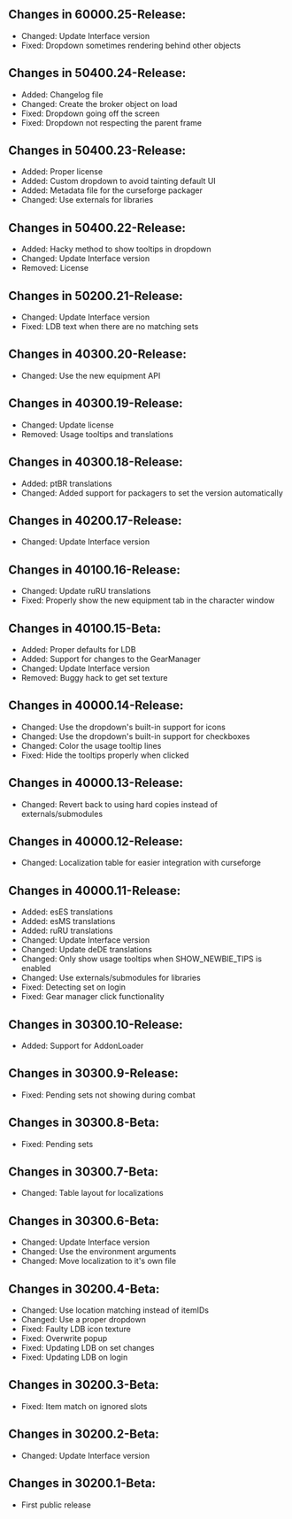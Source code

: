 ## Changes in 60000.25-Release:

- Changed: Update Interface version
- Fixed: Dropdown sometimes rendering behind other objects

## Changes in 50400.24-Release:

- Added: Changelog file
- Changed: Create the broker object on load
- Fixed: Dropdown going off the screen
- Fixed: Dropdown not respecting the parent frame

## Changes in 50400.23-Release:

- Added: Proper license
- Added: Custom dropdown to avoid tainting default UI
- Added: Metadata file for the curseforge packager
- Changed: Use externals for libraries

## Changes in 50400.22-Release:

- Added: Hacky method to show tooltips in dropdown
- Changed: Update Interface version
- Removed: License

## Changes in 50200.21-Release:

- Changed: Update Interface version
- Fixed: LDB text when there are no matching sets

## Changes in 40300.20-Release:

- Changed: Use the new equipment API

## Changes in 40300.19-Release:

- Changed: Update license
- Removed: Usage tooltips and translations

## Changes in 40300.18-Release:

- Added: ptBR translations
- Changed: Added support for packagers to set the version automatically

## Changes in 40200.17-Release:

- Changed: Update Interface version

## Changes in 40100.16-Release:

- Changed: Update ruRU translations
- Fixed: Properly show the new equipment tab in the character window

## Changes in 40100.15-Beta:

- Added: Proper defaults for LDB
- Added: Support for changes to the GearManager
- Changed: Update Interface version
- Removed: Buggy hack to get set texture

## Changes in 40000.14-Release:

- Changed: Use the dropdown's built-in support for icons
- Changed: Use the dropdown's built-in support for checkboxes
- Changed: Color the usage tooltip lines
- Fixed: Hide the tooltips properly when clicked

## Changes in 40000.13-Release:

- Changed: Revert back to using hard copies instead of externals/submodules

## Changes in 40000.12-Release:

- Changed: Localization table for easier integration with curseforge

## Changes in 40000.11-Release:

- Added: esES translations
- Added: esMS translations
- Added: ruRU translations
- Changed: Update Interface version
- Changed: Update deDE translations
- Changed: Only show usage tooltips when SHOW_NEWBIE_TIPS is enabled
- Changed: Use externals/submodules for libraries
- Fixed: Detecting set on login
- Fixed: Gear manager click functionality

## Changes in 30300.10-Release:

- Added: Support for AddonLoader

## Changes in 30300.9-Release:

- Fixed: Pending sets not showing during combat

## Changes in 30300.8-Beta:

- Fixed: Pending sets

## Changes in 30300.7-Beta:

- Changed: Table layout for localizations

## Changes in 30300.6-Beta:

- Changed: Update Interface version
- Changed: Use the environment arguments
- Changed: Move localization to it's own file

## Changes in 30200.4-Beta:

- Changed: Use location matching instead of itemIDs
- Changed: Use a proper dropdown
- Fixed: Faulty LDB icon texture
- Fixed: Overwrite popup
- Fixed: Updating LDB on set changes
- Fixed: Updating LDB on login

## Changes in 30200.3-Beta:

- Fixed: Item match on ignored slots

## Changes in 30200.2-Beta:

- Changed: Update Interface version

## Changes in 30200.1-Beta:

- First public release
